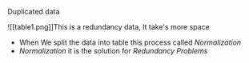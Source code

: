 Duplicated data

![[table1.png]]This is a redundancy data, It take's more space 

- When We split the data into table this process called *Normalization* 
- *Normalization* it is the solution for *Redundancy Problems*